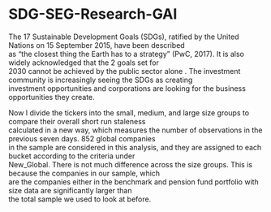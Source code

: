 # SDG-SEG-Research-GAI

The 17 Sustainable Development Goals (SDGs), ratified by the United Nations on 15 September 2015, have been described<br/>
as “the closest thing the Earth has to a strategy” (PwC, 2017). It is also widely acknowledged that the 2 goals set for<br/>
2030 cannot be achieved by the public sector alone . The investment community is increasingly seeing the SDGs as creating<br/>
investment opportunities and corporations are looking for the business opportunities they create.<br/>

Now I divide the tickers into the small, medium, and large size groups to compare their overall short run staleness <br/>
calculated in a new way, which measures the number of observations in the previous seven days. 852 global companies <br/>
in the sample are considered in this analysis, and they are assigned to each bucket according to the criteria under<br/>
New_Global. There is not much difference across the size groups. This is because the companies in our sample, which<br/>
are the companies either in the benchmark and pension fund portfolio with size data are significantly larger than <br/>
the total sample we used to look at before.<br/>

